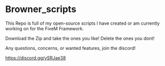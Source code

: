 # Browner_scripts
This Repo is full of my open-source scripts I have created or am currently working on for the FiveM Framework.

Download the Zip and take the ones you like! Delete the ones you dont!

Any questions, concerns, or wanted features, join the discord!

https://discord.gg/ySRJae38
